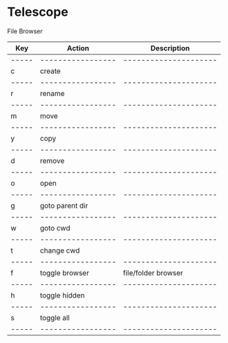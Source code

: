 Telescope
=========

File Browser

| Key | Action          | Description         |
|-----|-----------------|---------------------|
|-----|-----------------|---------------------|
| c   | create          |                     |
|-----|-----------------|---------------------|
| r   | rename          |                     |
|-----|-----------------|---------------------|
| m   | move            |                     |
|-----|-----------------|---------------------|
| y   | copy            |                     |
|-----|-----------------|---------------------|
| d   | remove          |                     |
|-----|-----------------|---------------------|
| o   | open            |                     |
|-----|-----------------|---------------------|
| g   | goto parent dir |                     |
|-----|-----------------|---------------------|
| w   | goto cwd        |                     |
|-----|-----------------|---------------------|
| t   | change cwd      |                     |
|-----|-----------------|---------------------|
| f   | toggle browser  | file/folder browser |
|-----|-----------------|---------------------|
| h   | toggle hidden   |                     |
|-----|-----------------|---------------------|
| s   | toggle all      |                     |
|-----|-----------------|---------------------|
